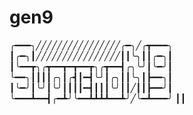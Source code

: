 # gen9

╭━━━╮╱╱╱╱╱╱╱╱╱╱╱╱╱╱╱╱╭━╮╱╭┳━━━╮
┃╭━╮┃╱╱╱╱╱╱╱╱╱╱╱╱╱╱╱╱┃┃╰╮┃┃╭━╮┃
┃╰━━┳╮╭┳━━┳━┳━━┳╮╭┳━━┫╭╮╰╯┃╰━╯┃
╰━━╮┃┃┃┃╭╮┃╭┫┃━┫╰╯┃╭╮┃┃╰╮┃┣━━╮┃
┃╰━╯┃╰╯┃╰╯┃┃┃┃━┫┃┃┃╰╯┃┃╱┃┃┣━━╯┃
╰━━━┻━━┫╭━┻╯╰━━┻┻┻┻━━┻╯╱╰━┻━━━╯
       ┃┃

